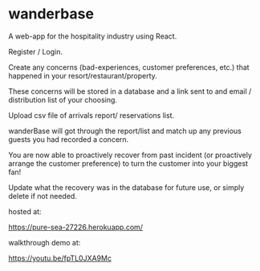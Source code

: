 # wanderbase

A web-app for the hospitality industry using React.

Register / Login.

Create any concerns (bad-experiences, customer preferences, etc.) that happened in your resort/restaurant/property.

These concerns will be stored in a database and a link sent to and email / distribution list of your choosing.

Upload csv file of arrivals report/ reservations list.

wanderBase will got through the report/list and match up any previous guests you had recorded a concern.

You are now able to proactively recover from past incident (or proactively arrange the customer preference) to turn the customer
  into your biggest fan!
  
Update what the recovery was in the database for future use, or simply delete if not needed.

hosted at:

https://pure-sea-27226.herokuapp.com/

walkthrough demo at:

https://youtu.be/fpTL0JXA9Mc

